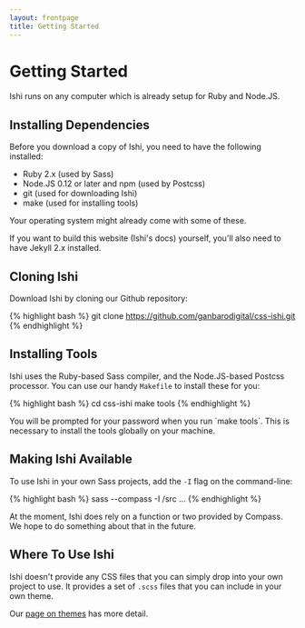```yaml
---
layout: frontpage
title: Getting Started
---
```


# Getting Started

Ishi runs on any computer which is already setup for Ruby and Node.JS.

## Installing Dependencies

Before you download a copy of Ishi, you need to have the following installed:

* Ruby 2.x (used by Sass)
* Node.JS 0.12 or later and npm (used by Postcss)
* git (used for downloading Ishi)
* make (used for installing tools)

Your operating system might already come with some of these.

If you want to build this website (Ishi's docs) yourself, you'll also need to have Jekyll 2.x installed.

## Cloning Ishi

Download Ishi by cloning our Github repository:

{% highlight bash %}
git clone https://github.com/ganbarodigital/css-ishi.git
{% endhighlight %}

## Installing Tools

Ishi uses the Ruby-based Sass compiler, and the Node.JS-based Postcss processor. You can use our handy `Makefile` to install these for you:

{% highlight bash %}
cd css-ishi
make tools
{% endhighlight %}

<div class="callout attention" markdown="1">
You will be prompted for your password when you run `make tools`. This is necessary to install the tools globally on your machine.
</div>

## Making Ishi Available

To use Ishi in your own Sass projects, add the `-I` flag on the command-line:

{% highlight bash %}
sass --compass -I <where-you-put-ishi>/src ...
{% endhighlight %}

At the moment, Ishi does rely on a function or two provided by Compass. We hope to do something about that in the future.

## Where To Use Ishi

Ishi doesn't provide any CSS files that you can simply drop into your own project to use. It provides a set of `.scss` files that you can include in your own theme.

Our [page on themes](themes.html) has more detail.

